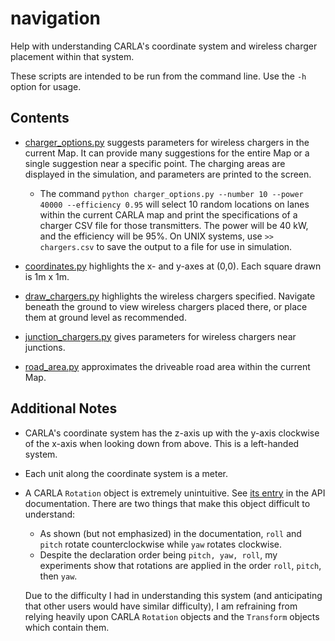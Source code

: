 # navigation
Help with understanding CARLA's coordinate system and wireless charger placement within that system.

These scripts are intended to be run from the command line. Use the `-h` option for usage.


## Contents

- [charger_options.py](charger_options.py) suggests parameters for wireless chargers in the current Map. It can provide many suggestions for the entire Map or a single suggestion near a specific point. The charging areas are displayed in the simulation, and parameters are printed to the screen. 
    - The command `python charger_options.py --number 10 --power 40000 --efficiency 0.95` will select 10 random locations on lanes within the current CARLA map and print the specifications of a charger CSV file for those transmitters. The power will be 40 kW, and the efficiency will be 95%. On UNIX systems, use `>> chargers.csv` to save the output to a file for use in simulation.

- [coordinates.py](coordinates.py) highlights the x- and y-axes at (0,0). Each square drawn is 1m x 1m.

- [draw_chargers.py](draw_chargers.py) highlights the wireless chargers specified. Navigate beneath the ground to view wireless chargers placed there, or place them at ground level as recommended.

- [junction_chargers.py](./junction_chargers.py) gives parameters for wireless chargers near junctions.

- [road_area.py](./road_area.py) approximates the  driveable road area within the current Map.


## Additional Notes

- CARLA's coordinate system has the z-axis up with the y-axis clockwise of the x-axis when looking down from above. This is a left-handed system.

- Each unit along the coordinate system is a meter.

- A CARLA `Rotation` object is extremely unintuitive. See [its entry](https://carla.readthedocs.io/en/0.9.14/python_api/#carla.Rotation) in the API documentation. There are two things that make this object difficult to understand:

    - As shown (but not emphasized) in the documentation, `roll` and `pitch` rotate counterclockwise while `yaw` rotates clockwise.
    - Despite the declaration order being `pitch, yaw, roll`, my experiments show that rotations are applied in the order `roll`, `pitch`, then `yaw`. 

    Due to the difficulty I had in understanding this system (and anticipating that other users would have similar difficulty), I am refraining from relying heavily upon CARLA `Rotation` objects and the `Transform` objects which contain them.

